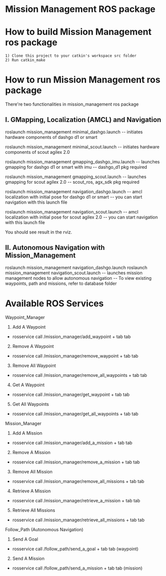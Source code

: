 Mission Management ROS package
=====================================================================

How to build Mission Management ros package
=====================================================================
    1) Clone this project to your catkin's workspace src folder
    2) Run catkin_make 

How to run Mission Management ros package
=====================================================================
There're two functionalities in mission_management ros package

I. GMapping, Localization (AMCL) and Navigation
------------------------------------------------------------
roslaunch mission_management minimal_dashgo.launch 
-- initiates hardware components of dashgo d1 or smart

roslaunch mission_management minimal_scout.launch 
-- initiates hardware components of scout agilex 2.0

roslaunch mission_management gmapping_dashgo_imu.launch
-- launches gmapping for dashgo d1 or smart with imu
-- dashgo_d1 pkg required

roslaunch mission_management gmapping_scout.launch
-- launches gmapping for scout agilex 2.0
-- scout_ros, agx_sdk pkg required

roslaunch mission_management navigation_dashgo.launch
-- amcl localization with initial pose for dashgo d1 or smart
-- you can start navigation with this launch file

roslaunch mission_management navigation_scout.launch
-- amcl localization with initial pose for scout agilex 2.0
-- you can start navigation with this launch file

You should see result in the rviz.

II. Autonomous Navigation with Mission_Management
------------------------------------------------------------
roslaunch mission_management navigation_dashgo.launch
roslaunch mission_management navigation_scout.launch
-- launches mission management nodes to allow autonomous navigation
-- To view existing waypoints, path and missions, refer to database folder


Available ROS Services
=====================================================================
Waypoint_Manager

1. Add A Waypoint
- rosservice call /mission_manager/add_waypoint + tab tab

2. Remove A Waypoint
- rosservice call /mission_manager/remove_waypoint + tab tab

3. Remove All Waypoint
- rosservice call /mission_manager/remove_all_waypoints + tab tab

4. Get A Waypoint
- rosservice call /mission_manager/get_waypoint + tab tab

5. Get All Waypoints
- rosservice call /mission_manager/get_all_waypoints + tab tab

Mission_Manager

1. Add A Mission
- rosservice call /mission_manager/add_a_mission + tab tab

2. Remove A Mission
- rosservice call /mission_manager/remove_a_mission + tab tab

3. Remove All Mission
- rosservice call /mission_manager/remove_all_missions + tab tab

4. Retrieve A Mission
- rosservice call /mission_manager/retrieve_a_mission + tab tab

5. Retrieve All Missions
- rosservice call /mission_manager/retrieve_all_missions + tab tab

Follow_Path (Autonomous Navigation)

1. Send A Goal
- rosservice call /follow_path/send_a_goal + tab tab (waypoint)

2. Send A Mission
- rosservice call /follow_path/send_a_mission + tab tab (mission)






















